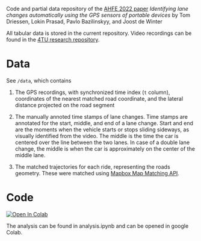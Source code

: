Code and partial data repository of the [AHFE 2022 paper]( https://www.researchgate.net/publication/358621757_Identifying_lane_changes_automatically_using_the_GPS_sensors_of_portable_devices) *Identifying lane changes automatically using the GPS sensors of portable devices* by Tom Driessen, Lokin Prasad, Pavlo Bazilinskyy, and Joost de Winter

All tabular data is stored in the current repository. Video recordings can be found in the [4TU research repository](https://doi.org/10.4121/19170302). 


# Data
See `/data`, which contains
1. The GPS recordings, with synchronized time index (`t` column), coordinates of the nearest matched road coordinate, and the lateral distance projected on the road segment
2. The manually annoted time stamps of lane changes. Time stamps are annotated for the start, middle, and end of a lane change. Start and end are the moments when the vehicle starts or stops sliding sideways, as visually identified from the video. The middle is the time the car is centered over the line between the two lanes. In case of a double lane change, the middle is when the car is approximately on the center of the middle lane.

3. The matched trajectories for each ride, representing the roads geometry. These were matched using [Mapbox Map Matching API](https://docs.mapbox.com/help/glossary/map-matching-api/). 

# Code
[![Open In Colab](https://colab.research.google.com/assets/colab-badge.svg)](https://colab.research.google.com/github/tomdries/gps-lane-changes/blob/main/analysis.ipynb)

The analysis can be found in analysis.ipynb and can be opened in google Colab.
